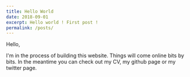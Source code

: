 ```yaml
---
title: Hello World
date: 2018-09-01
excerpt: Hello world ! First post !
permalink: /posts/
---
```


Hello,

I'm in the process of building this website. Things will come online bits by bits. In the meantime you can check out my CV, my github page or my twitter page.
